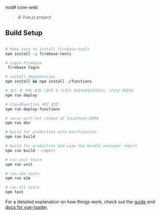 nod# core-web

> A Vue.js project

## Build Setup

``` bash

# Make sure to install firebase-tools
npm install -g firebase-tools

# Login Firebase
 firebase login

# install dependencies
npm install && npm install ./functions

# 빌드 후 배포 방법 (앞에 두 단계가 완료되어있어야하고, 터미널 명령임)
npm run deploy

# cloudFunction 배포 방법
npm run deploy-functions

# serve with hot reload at localhost:8080
npm run dev

# build for production with minification
npm run build

# build for production and view the bundle analyzer report
npm run build --report

# run unit tests
npm run unit

# run e2e tests
npm run e2e

# run all tests
npm test
```

For a detailed explanation on how things work, check out the [guide](http://vuejs-templates.github.io/webpack/) and [docs for vue-loader](http://vuejs.github.io/vue-loader).
